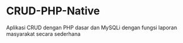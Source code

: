 # CRUD-PHP-Native
Aplikasi CRUD dengan PHP dasar dan MySQLi dengan fungsi laporan masyarakat secara sederhana
